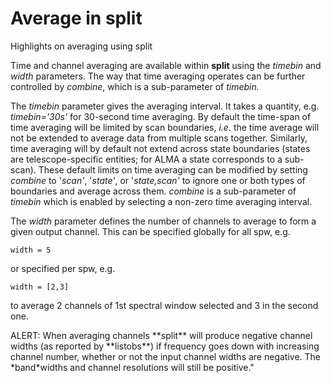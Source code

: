 

# Average in split 

Highlights on averaging using split

Time and channel averaging are available within **split** using the *timebin* and *width* parameters. The way that time averaging operates can be further controlled by *combine*, which is a sub-parameter of *timebin.*

The *timebin* parameter gives the averaging interval. It takes a quantity, e.g. *timebin=\'30s\'* for 30-second time averaging.  By default the time-span of time averaging will be limited by scan boundaries, *i.e.* the time average will not be extended to average data from multiple scans together. Similarly, time averaging will by default not extend across state boundaries (states are telescope-specific entities; for ALMA a state corresponds to a sub-scan).  These default limits on time averaging can be modified by setting *combine* to \'*scan\'*, \'*state\'*, or \'*state,scan\'* to ignore one or both types of boundaries and average across them.  *combine* is a sub-parameter of *timebin* which is enabled by selecting a non-zero time averaging interval.

The *width* parameter defines the number of channels to average to form a given output channel. This can be specified globally for all spw, e.g.

```
width = 5
```

or specified per spw, e.g.

```
width = [2,3]
```

to average 2 channels of 1st spectral window selected and 3 in the second one.

<div class="alert alert-warning">
ALERT: When averaging channels **split** will produce negative channel widths (as reported by **listobs**) if frequency goes down with increasing channel number, whether or not the input channel widths are negative. The *band*widths and channel resolutions will still be positive."
</div>

